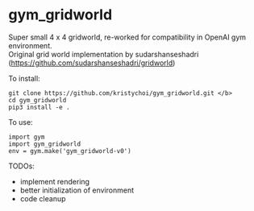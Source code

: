 # gym_gridworld

Super small 4 x 4 gridworld, re-worked for compatibility in OpenAI gym environment.</br>
Original grid world implementation by sudarshanseshadri (https://github.com/sudarshanseshadri/gridworld)</br>

To install:
```
git clone https://github.com/kristychoi/gym_gridworld.git </b>
cd gym_gridworld
pip3 install -e .
```

To use:
```
import gym
import gym_gridworld
env = gym.make('gym_gridworld-v0')
```

TODOs:
- implement rendering
- better initialization of environment
- code cleanup

